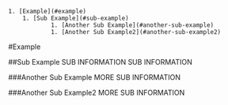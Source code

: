 	1. [Example](#example)
		1. [Sub Example](#sub-example)
				1. [Another Sub Example](#another-sub-example)
				1. [Another Sub Example2](#another-sub-example2)

#Example

##Sub Example
SUB INFORMATION SUB INFORMATION

###Another Sub Example
MORE SUB INFORMATION

###Another Sub Example2
MORE SUB INFORMATION

